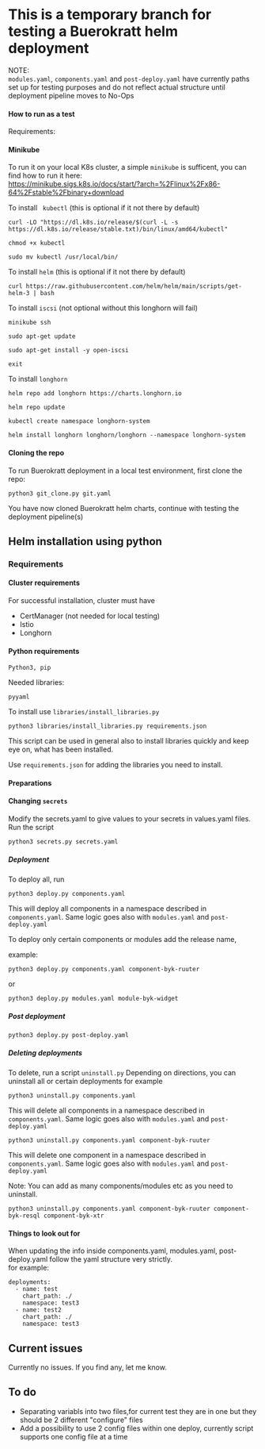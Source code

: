 # This is a temporary branch for testing a Buerokratt helm deployment
NOTE:   
`modules.yaml`, `components.yaml` and `post-deploy.yaml` have currently paths set up for testing purposes and do not reflect actual structure until deployment pipeline moves to No-Ops

#### How to run as a test 

Requirements:  

#### Minikube
To run it on your local K8s cluster, a simple `minikube` is sufficent, you can find how to run it here:  
https://minikube.sigs.k8s.io/docs/start/?arch=%2Flinux%2Fx86-64%2Fstable%2Fbinary+download

To install ` kubectl` (this is optional if it not there by default)

```
curl -LO "https://dl.k8s.io/release/$(curl -L -s https://dl.k8s.io/release/stable.txt)/bin/linux/amd64/kubectl"
```
```
chmod +x kubectl
```
```
sudo mv kubectl /usr/local/bin/
```

To install `helm` (this is optional if it not there by default)

```
curl https://raw.githubusercontent.com/helm/helm/main/scripts/get-helm-3 | bash
```

To install `iscsi` (not optional without this longhorn will fail)
```
minikube ssh
```
```
sudo apt-get update
```
```
sudo apt-get install -y open-iscsi
```
```
exit
```

To install `longhorn`  
```
helm repo add longhorn https://charts.longhorn.io
```
```
helm repo update
```
```
kubectl create namespace longhorn-system
```
```
helm install longhorn longhorn/longhorn --namespace longhorn-system
```

#### Cloning the repo
To run Buerokratt deployment in a local test environment, first clone the repo:

```
python3 git_clone.py git.yaml
```
You have now cloned Buerokratt helm charts, continue with testing the deployment pipeline(s)
## Helm installation using python 


### Requirements  

#### Cluster requirements
For successful installation, cluster must have  
 - CertManager (not needed for local testing)
 - Istio       
 - Longhorn

#### Python requirements  

`Python3, pip`  

Needed libraries:  

`pyyaml`  

To install use `libraries/install_libraries.py`   

```
python3 libraries/install_libraries.py requirements.json
```

This script can be used in general also to install libraries quickly and keep eye on, what has been installed.  

Use `requirements.json` for adding the libraries you need to install.

#### Preparations 

#### Changing `secrets`

Modify the secrets.yaml to give values to your secrets in values.yaml files.  
Run the script  

```
python3 secrets.py secrets.yaml
```

##### Deployment
To deploy all, run 

```
python3 deploy.py components.yaml
```

This will deploy all components in a namespace described in `components.yaml`. Same logic goes also with `modules.yaml` and `post-deploy.yaml`


To deploy only certain components or modules add the release name, 

example:

```
python3 deploy.py components.yaml component-byk-ruuter
```
or
```
python3 deploy.py modules.yaml module-byk-widget
```


##### Post deployment

```
python3 deploy.py post-deploy.yaml
```

##### Deleting deployments

To delete, run a script `uninstall.py`
Depending on directions, you can uninstall all or certain deployments
for example


```
python3 uninstall.py components.yaml
```
This will delete all components in a namespace described in `components.yaml`. Same logic goes also with `modules.yaml` and `post-deploy.yaml`

```
python3 uninstall.py components.yaml component-byk-ruuter
```

This will delete one component in a namespace described in `components.yaml`. Same logic goes also with `modules.yaml` and `post-deploy.yaml`

Note: You can add as many components/modules etc as you need to uninstall.

```
python3 uninstall.py components.yaml component-byk-ruuter component-byk-resql component-byk-xtr
```


#### Things to look out for

When updating the info inside components.yaml, modules.yaml, post-deploy.yaml follow the yaml structure very strictly.  
for example:

```
deployments:
  - name: test
    chart_path: ./
    namespace: test3
  - name: test2
    chart_path: ./
    namespace: test3
```

## Current issues
Currently no issues. If you find any, let me know.

## To do
 - Separating variabls into two files,for current test they are in one but they should be 2 different "configure" files
 - Add a possibility to use 2 config files within one deploy, currently script supports one config file at a time

